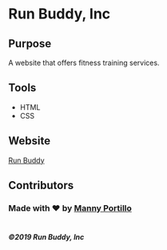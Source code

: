 # Run Buddy, Inc

## Purpose

A website that offers fitness training services.

## Tools

- HTML
- CSS

## Website

[Run Buddy](https://mannyportillo11.github.io/runBuddy/)

## Contributors

 ### Made with ❤️ by [Manny Portillo](https://github.com/mannyportillo11)

# 
 ##### ©️2019 Run Buddy, Inc
